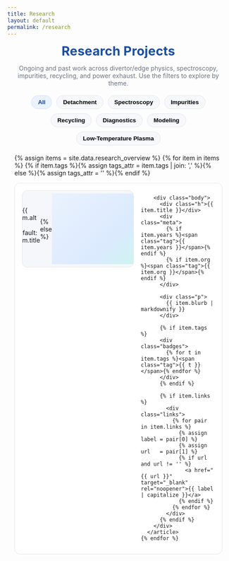 ```yaml
---
title: Research
layout: default
permalink: /research
---
```


<style>
:root{ --page-w:1100px; --ink:#0d3ea9; --ink-2:#1a4fa3; --muted:#6b7280; --card:#fff; --ring:#e6e6e6; }
.projects-wrap{max-width:var(--page-w);margin:0 auto;padding:0 1rem 2rem}
.projects-title{text-align:center;font-weight:700;letter-spacing:.2px;margin:.2rem 0 1.2rem;
  font-size:clamp(1.8rem,2.6vw,2.2rem);color:var(--ink-2)}
.projects-sub{color:var(--muted);text-align:center;margin:-.4rem auto 1.2rem;max-width:860px}

/* filters */
.filters{display:flex;gap:10px;flex-wrap:wrap;justify-content:center;margin:10px 0 20px}
.filter-btn{border:1px solid var(--ring);background:#f7f8fb;border-radius:999px;padding:7px 14px;
  font-weight:600;cursor:pointer;transition:background .2s,border-color .2s,color .2s}
.filter-btn:focus{outline:2px solid #cfe0ff;outline-offset:2px}
.filter-btn.active{background:#eaf2fd;color:#0d3ea9;border-color:#cfe0ff}

/* list */
.list{display:flex;flex-direction:column;gap:14px}

/* CARD: switch to block flow so image can float and text wraps */
.card{
  display:block;
  background:var(--card);
  border:1px solid var(--ring);
  border-radius:12px;
  overflow:hidden;
  transition:box-shadow .2s,transform .1s;
  padding:12px 14px 14px; /* give room since no flex gutters */
  position:relative;
}
.card:hover{box-shadow:0 8px 24px rgba(13,62,169,.12);transform:translateY(-1px)}
/* clearfix for the float */
.card::after{content:"";display:table;clear:both}

/* THUMBNAIL: float left, keep full image (no crop), allow natural aspect ratio */
.thumb-wrap{
  float:left;
  /* keep it reasonably sized while preserving the image’s own aspect ratio */
  inline-size:clamp(240px, 42%, 420px);
  margin:4px 16px 10px 2px;
  background:#f5f7fb;
  border-radius:10px;
  overflow:hidden; /* just for rounded corners, not cropping aspect */
  /* optional nicer wrap curve */
  shape-outside: inset(0 round 12px);
}
.thumb{
  display:block;
  width:100%;
  height:auto;          /* <- preserve orientation/ratio */
  object-fit:contain;   /* <- never crop */
  border-radius:0;
  clip-path:none;
  background:#f5f7fb;
}
.thumb.contain{object-fit:contain} /* keep your opt-in path working */
.thumb-fallback{width:100%;aspect-ratio:16/9;min-height:160px;background:linear-gradient(135deg,#eaf2fd,#dbeafe 60%,#c7f9e9)}

/* TEXT column becomes normal flow content that wraps around the floated image */
.body{min-width:0}
.h{margin:0 0 6px;font-weight:700;color:#0d3ea9;font-size:1.08rem;line-height:1.25}
.meta{display:flex;gap:10px;flex-wrap:wrap;margin:0 0 8px;color:var(--muted);font-size:.92rem}
.tag{border:1px solid var(--ring);border-radius:999px;padding:2px 8px;font-size:.82rem;background:#fff}
.p{color:#222;line-height:1.6;margin:0}
.badges{display:flex;gap:6px;flex-wrap:wrap;margin:10px 0 0}
.links{display:flex;gap:12px;margin-top:10px;flex-wrap:wrap}
.links a{color:#0d3ea9;text-decoration:underline;white-space:nowrap}

/* responsive: on narrow screens remove float so image stacks above text */
@media (max-width:640px){
  .thumb-wrap{
    float:none;
    inline-size:100%;
    margin:0 0 10px 0;
  }
  .card{padding:12px 12px 14px}
}
  /* Cap tall figures so a single item can't tower over the text */
.thumb-wrap{
  /* previous rules kept */
  max-height: 420px;                 /* cap the float’s height */
  display: flex; align-items: center; justify-content: center; /* center image in box */
}

/* Make the image fit inside the capped box without cropping */
.thumb{
  width: auto; height: auto;         /* use natural aspect */
  max-width: 100%; max-height: 100%; /* shrink to fit the box */
  object-fit: contain;               /* guarantees no crop */
  aspect-ratio: auto;                /* ignore any inherited ratios */
}

/* Optional: if the oversized one is an SVG, enforce the same fit */
.thumb[src$=".svg"]{
  width: auto; height: auto;
  max-width: 100%; max-height: 100%;
}
/* Justified text with smart hyphenation */
.p{
  color:#222; line-height:1.6; margin:0;
  text-align:justify; text-justify:inter-word;
  hyphens:auto; -webkit-hyphens:auto; -ms-hyphens:auto;
}

/* Give thumbnails a subtle box look */
.thumb-wrap{
  float:left;
  inline-size:clamp(240px, 42%, 420px);
  margin:4px 16px 10px 2px;
  background:#f5f7fb;
  border:1px solid var(--ring);
  border-radius:12px;
  overflow:hidden;
  shape-outside: inset(0 round 12px);
  max-height:420px;
  display:flex; align-items:center; justify-content:center;
  padding:6px; /* slight inner breathing room */
}

/* Make image fit inside the capped box without cropping */
.thumb{
  width:auto; height:auto;
  max-width:100%; max-height:100%;
  object-fit:contain; aspect-ratio:auto;
}

/* --- LANDSCAPE MODE: wide figures => horizontal, neatly aligned --- */
.card.is-landscape{
  /* switch from float-wrapping to a tidy two-column layout */
  display:grid;
  grid-template-columns: minmax(260px, 42%) 1fr;
  column-gap:18px;
  align-items:center; /* vertically center image vs text */
  padding:14px 16px 16px; /* a touch more room when gridded */
}
.card.is-landscape .thumb-wrap{
  float:none; /* stop wrapping */
  inline-size:auto;
  margin:0;           /* let grid gap handle spacing */
  max-height:320px;   /* slightly shorter for wide banners */
  padding:8px;        /* keep the framed look */
}
.card.is-landscape .body{min-width:0}

/* Mobile: stack again */
@media (max-width:640px){
  .card.is-landscape{display:block}
  .card.is-landscape .thumb-wrap{
    float:none; inline-size:100%; margin:0 0 10px 0; max-height:360px;
  }
}

</style>

<div class="projects-wrap">
  <h1 class="projects-title">Research Projects</h1>
  <p class="projects-sub">
    Ongoing and past work across divertor/edge physics, spectroscopy, impurities, recycling, and power exhaust.
    Use the filters to explore by theme.
  </p>

  <!-- Filters -->
  <div class="filters" id="filters" role="tablist" aria-label="Project filters">
    <button class="filter-btn active" data-tag="all" role="tab" aria-selected="true">All</button>
    <button class="filter-btn" data-tag="detachment" role="tab" aria-selected="false">Detachment</button>
    <button class="filter-btn" data-tag="spectroscopy" role="tab" aria-selected="false">Spectroscopy</button>
    <button class="filter-btn" data-tag="impurities" role="tab" aria-selected="false">Impurities</button>
    <button class="filter-btn" data-tag="recycling" role="tab" aria-selected="false">Recycling</button>
    <button class="filter-btn" data-tag="diagnostics" role="tab" aria-selected="false">Diagnostics</button>
    <button class="filter-btn" data-tag="modeling" role="tab" aria-selected="false">Modeling</button>
    <button class="filter-btn" data-tag="low-temperature plasma" role="tab" aria-selected="false">Low-Temperature Plasma</button>
  </div>

  <!-- List -->
  <div class="list" id="list">
    {% assign items = site.data.research_overview %}
    {% for item in items %}
      {% if item.tags %}{% assign tags_attr = item.tags | join: ',' %}{% else %}{% assign tags_attr = '' %}{% endif %}
      <article class="card" data-tags="{{ tags_attr }}">
        <div class="thumb-wrap">
          {% if item.image and item.image != '' %}
            <img class="thumb {% if item.image_fit == 'contain' %}contain{% endif %}"
                 src="{{ item.image | relative_url }}"
                 alt="{{ item.alt | default: item.title }}"
                 loading="lazy">
          {% else %}
            <div class="thumb-fallback" aria-hidden="true"></div>
          {% endif %}
        </div>

        <div class="body">
          <div class="h">{{ item.title }}</div>
          <div class="meta">
            {% if item.years %}<span class="tag">{{ item.years }}</span>{% endif %}
            {% if item.org %}<span class="tag">{{ item.org }}</span>{% endif %}
          </div>

          <div class="p">
            {{ item.blurb | markdownify }}
          </div>

          {% if item.tags %}
          <div class="badges">
            {% for t in item.tags %}<span class="tag">{{ t }}</span>{% endfor %}
          </div>
          {% endif %}

          {% if item.links %}
            <div class="links">
              {% for pair in item.links %}
                {% assign label = pair[0] %}
                {% assign url   = pair[1] %}
                {% if url and url != '' %}
                  <a href="{{ url }}" target="_blank" rel="noopener">{{ label | capitalize }}</a>
                {% endif %}
              {% endfor %}
            </div>
          {% endif %}
        </div>
      </article>
    {% endfor %}
  </div>
</div>

<script defer src="https://cdn.jsdelivr.net/npm/mathjax@3/es5/tex-mml-chtml.js"></script>

<script>
/* Tag filter (comma-separated data-tags on cards) */
(function() {
  const btns = Array.from(document.querySelectorAll('.filter-btn'));
  const cards = Array.from(document.querySelectorAll('.card'));
  const tagsOf = el => (el.getAttribute('data-tags')||'')
                        .split(',')
                        .map(s=>s.trim())
                        .filter(Boolean);

  function setActive(btn){
    btns.forEach(b=>{
      const on = b===btn;
      b.classList.toggle('active', on);
      b.setAttribute('aria-selected', on ? 'true' : 'false');
    });
  }
  function apply(tag){
    cards.forEach(c => {
      const have = tagsOf(c);
      c.style.display = (tag==='all' || have.includes(tag)) ? '' : 'none';
    });
  }
  btns.forEach(btn=>{
    btn.addEventListener('click', ()=>{ setActive(btn); apply(btn.dataset.tag); });
    btn.addEventListener('keydown', e=>{ if(e.key==='Enter'||e.key===' '){ e.preventDefault(); btn.click(); }});
  });
})();
</script>
